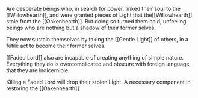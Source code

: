 Are desperate beings who, in search for power, linked their soul to the [[Willowhearth]], and were granted pieces of Light that the[[Willowhearth]] stole from the [[Oakenhearth]]. But doing so turned them cold, unfeeling beings who are nothing but a shadow of their former selves.

They now sustain themselves by taking the [[Gentle Light]] of others, in a futile act to become their former selves.

[[Faded Lord]] also are incapable of creating anything of simple nature. Everything they do is overcomolicated and obscure with foreign language that they are indicernible.

Killing a Faded Lord will drop their stolen Light. A necessary component in restoring the [[Oakenhearth]].